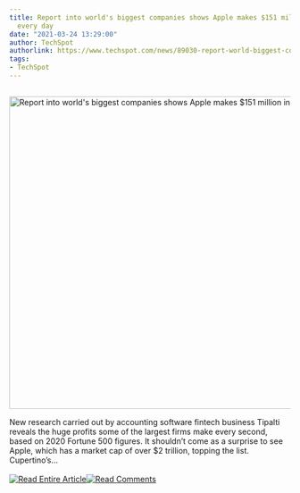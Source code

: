 ```yaml
---
title: Report into world's biggest companies shows Apple makes $151 million in profit
  every day
date: "2021-03-24 13:29:00"
author: TechSpot
authorlink: https://www.techspot.com/news/89030-report-world-biggest-companies-profit-shows-apple-earns.html
tags:
- TechSpot
---
```

<a href="https://www.techspot.com/news/89030-report-world-biggest-companies-profit-shows-apple-earns.html" target="_blank"><img src="https://static.techspot.com/images2/news/ts3_thumbs/2021/03/2021-03-24-ts3_thumbs-eb3.jpg" width="799" height="560" style="padding: 15px 0" title="Report into world's biggest companies shows Apple makes $151 million in profit every day" /></a><br />New research carried out by accounting software fintech business Tipalti reveals the huge profits some of the largest firms make every second, based on 2020 Fortune 500 figures. It shouldn’t come as a surprise to see Apple, which has a market cap of over $2 trillion, topping the list. Cupertino’s...<br /><br /><a href="https://www.techspot.com/news/89030-report-world-biggest-companies-profit-shows-apple-earns.html"><img src="https://static.techspot.com/images/rss/rss_buttons_01.png" border="0" alt="Read Entire Article" /></a><a href="https://www.techspot.com/news/89030-report-world-biggest-companies-profit-shows-apple-earns.html#comments"><img src="https://static.techspot.com/images/rss/rss_buttons_02.png" border="0" alt="Read Comments" /></a><br /><br />